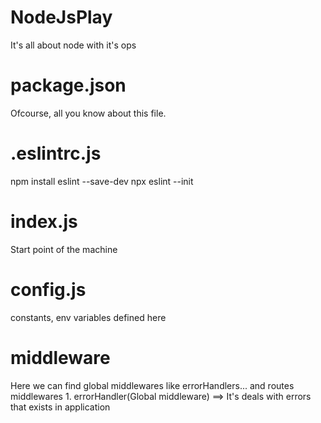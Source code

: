 # NodeJsPlay
It's all about node with it's ops

# package.json
Ofcourse, all you know about this file.

# .eslintrc.js
npm install eslint --save-dev
npx eslint --init

# index.js
Start point of the machine

# config.js
constants, env variables defined here

# middleware
Here we can find global middlewares like errorHandlers... and routes middlewares
    1. errorHandler(Global middleware) ==> It's deals with errors that exists in application





